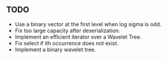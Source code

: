 ## TODO
- Use a binary vector at the first level when log sigma is odd.
- Fix too large capacity after deserialization.
- Implement an efficient iterator over a Wavelet Tree.
- Fix select if ith occurrence does not exist.
- Implement a binary wavelet tree.